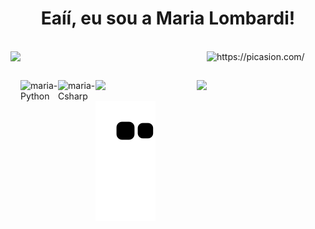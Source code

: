 <div align="center"><strong>
  <h1>Eaíí, eu sou a Maria Lombardi!</h1>
</strong></div>
<div><br>
  <a href="https://github.com/duda30">
  <img height="190em" align="left" src="https://github-readme-stats.vercel.app/api?username=duda30&show_icons=true&theme=dracula&include_all_commits=true&count_private=true"/>
  <a href="https://picasion.com/"><img src="https://i.picasion.com/pic92/9e39fe679bede1d6ea45049139bb2c2d.gif" width="190" align="right" height="190" border="0" alt="https://picasion.com/" /></a><br /><a href="https://picasion.com/"></a> 
</div>
  
  ##
  
<div>
  <img height="190em" align="right" src="https://github-readme-stats.vercel.app/api/top-langs/?username=duda30&layout=compact&langs_count=7&theme=dracula">
  <img align="left" alt="maria-Python" height="60" width="60" src="https://raw.githubusercontent.com/devicons/devicon/master/icons/python/python-            original.svg">
  <img align="left" alt="maria-Csharp" height="60" width="60" src="https://cdn.jsdelivr.net/gh/devicons/devicon/icons/amazonwebservices/amazonwebservices-original.svg">
</div>
  
<div> 
  <a href="https://www.linkedin.com/in/rafaella-ballerini-45875016a" target="_blank"><img src="https://img.shields.io/badge/-LinkedIn-%230077B5?style=for-the-badge&logo=linkedin&logoColor=white" target="_blank"></a> 
 
  ![Snake animation](https://github.com/rafaballerini/rafaballerini/blob/output/github-contribution-grid-snake.svg)
 
</div>

